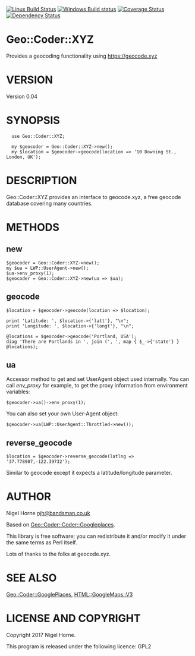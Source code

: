 [![Linux Build Status](https://travis-ci.org/nigelhorne/Geo-Coder-XYZ.svg?branch=master)](https://travis-ci.org/nigelhorne/Geo-Coder-XYZ)
[![Windows Build status](https://ci.appveyor.com/api/projects/status/81c3r325x8ytd7sn?svg=true)](https://ci.appveyor.com/project/nigelhorne/geo-coder-xyz)
[![Coverage Status](https://coveralls.io/repos/github/nigelhorne/Geo-Coder-XYZ/badge.svg?branch=master)](https://coveralls.io/github/nigelhorne/Geo-Coder-XYZ?branch=master)
[![Dependency Status](https://dependencyci.com/github/nigelhorne/Geo-Coder-XYZ/badge)](https://dependencyci.com/github/nigelhorne/Geo-Coder-XYZ)

# Geo::Coder::XYZ

Provides a geocoding functionality using https://geocode.xyz

# VERSION

Version 0.04

# SYNOPSIS

      use Geo::Coder::XYZ;

      my $geocoder = Geo::Coder::XYZ->new();
      my $location = $geocoder->geocode(location => '10 Downing St., London, UK');

# DESCRIPTION

Geo::Coder::XYZ provides an interface to geocode.xyz, a free geocode database covering many countries.

# METHODS

## new

    $geocoder = Geo::Coder::XYZ->new();
    my $ua = LWP::UserAgent->new();
    $ua->env_proxy(1);
    $geocoder = Geo::Coder::XYZ->new(ua => $ua);

## geocode

    $location = $geocoder->geocode(location => $location);

    print 'Latitude: ', $location->{'latt'}, "\n";
    print 'Longitude: ', $location->{'longt'}, "\n";

    @locations = $geocoder->geocode('Portland, USA');
    diag 'There are Portlands in ', join (', ', map { $_->{'state'} } @locations);
        

## ua

Accessor method to get and set UserAgent object used internally. You
can call _env\_proxy_ for example, to get the proxy information from
environment variables:

    $geocoder->ua()->env_proxy(1);

You can also set your own User-Agent object:

    $geocoder->ua(LWP::UserAgent::Throttled->new());

## reverse\_geocode

    $location = $geocoder->reverse_geocode(latlng => '37.778907,-122.39732');

Similar to geocode except it expects a latitude/longitude parameter.

# AUTHOR

Nigel Horne <njh@bandsman.co.uk>

Based on [Geo::Coder::Coder::Googleplaces](https://metacpan.org/pod/Geo::Coder::Coder::Googleplaces).

This library is free software; you can redistribute it and/or modify
it under the same terms as Perl itself.

Lots of thanks to the folks at geocode.xyz.

# SEE ALSO

[Geo::Coder::GooglePlaces](https://metacpan.org/pod/Geo::Coder::GooglePlaces), [HTML::GoogleMaps::V3](https://metacpan.org/pod/HTML::GoogleMaps::V3)

# LICENSE AND COPYRIGHT

Copyright 2017 Nigel Horne.

This program is released under the following licence: GPL2
